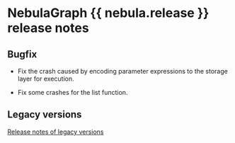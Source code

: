 # NebulaGraph {{ nebula.release }} release notes

## Bugfix

- Fix the crash caused by encoding parameter expressions to the storage layer for execution.

- Fix some crashes for the list function.

## Legacy versions

[Release notes of legacy versions](https://www.nebula-graph.io/tags/release-notes)
